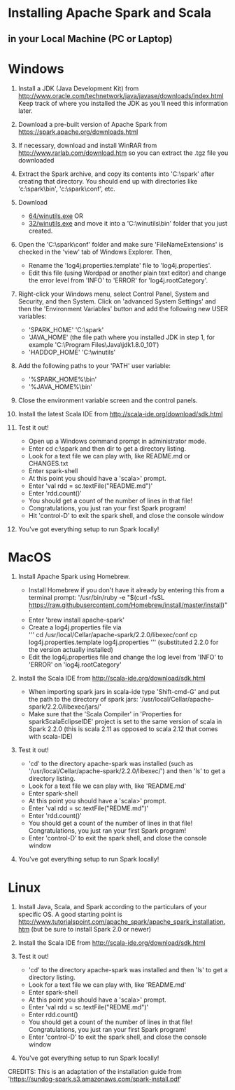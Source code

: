 # Installing Apache Spark and Scala 
## in your Local Machine (PC or Laptop) 

# Windows 

1. Install a JDK (Java Development Kit) from http://www.oracle.com/technetwork/java/javase/downloads/index.html 
Keep track of where you installed the JDK as you'll need this information later.

2. Download a pre-built version of Apache Spark from https://spark.apache.org/downloads.html 

3. If necessary, download and install WinRAR from http://www.rarlab.com/download.htm so you can extract the .tgz file you downloaded 
4. Extract the Spark archive, and copy its contents into 'C:\spark' after creating that directory.  You should end up with directories like 'c:\spark\bin', 'c:\spark\conf', etc.
 
5. Download 
	* [64/winutils.exe](https://raw.githubusercontent.com/raazesh-sainudiin/scalable-data-science/master/local/sparkScala/downloads/64/winutils.exe) OR
	* [32/winutils.exe](https://raw.githubusercontent.com/raazesh-sainudiin/scalable-data-science/master/local/sparkScala/downloads/32/winutils.exe) 
and move it into a 'C:\winutils\bin' folder that you just created. 

6. Open the 'C:\spark\conf' folder and make sure 'FileNameExtensions' is checked in the 'view' tab of Windows Explorer. Then, 
	* Rename the 'log4j.properties.template' file to 'log4j.properties'. 
	* Edit this file (using Wordpad or another plain text editor) and change the error level from 'INFO' to 'ERROR' for 'log4j.rootCategory'. 

7. Right-click your Windows menu, select Control Panel, System and Security, and then System. Click on 'advanced System Settings' and then the 'Environment Variables' button and add the following new USER variables: 
	* 'SPARK_HOME'  'C:\spark' 
	* 'JAVA_HOME' (the file path where you installed JDK in step 1, for example 'C:\Program Files\Java\jdk1.8.0_101') 
	* 'HADDOP_HOME' 'C:\winutils' 

8. Add the following paths to your 'PATH' user variable: 
	* '%SPARK_HOME%\bin' 
	* '%JAVA_HOME%\bin' 

9. Close the environment variable screen and the control panels. 

10. Install the latest Scala IDE from http://scala-ide.org/download/sdk.html 

11. Test it out! 
	* Open up a Windows command prompt in administrator mode. 
	* Enter cd c:\spark and then dir to get a directory listing. 
	* Look for a text file we can play with, like README.md or CHANGES.txt 
	* Enter spark-shell 
	* At this point you should have a 'scala>' prompt. 
	* Enter 'val rdd = sc.textFile("README.md")' 
	* Enter 'rdd.count()' 
	* You should get a count of the number of lines in that file! 
	* Congratulations, you just ran your first Spark program! 
	* Hit 'control-D' to exit the spark shell, and close the console window 

12. You've got everything setup to run Spark locally!

# MacOS 

1.  Install Apache Spark using Homebrew. 
	* Install Homebrew if you don't have it already by entering this from a terminal prompt: 
	'/usr/bin/ruby -e "$(curl -fsSL https://raw.githubusercontent.com/Homebrew/install/master/install)"'
	* Enter 'brew install apache-spark' 
	* Create a log4j.properties file via  
	'''
	cd /usr/local/Cellar/apache-spark/2.2.0/libexec/conf 
	cp log4j.properties.template log4j.properties
	''' 
	(substituted 2.2.0 for the version actually installed) 
	* Edit the log4j.properties file and change the log level from 'INFO' to 'ERROR' on 'log4j.rootCategory'
 
2. Install the Scala IDE from http://scala-ide.org/download/sdk.html 
	* When importing spark jars in scala-ide type 'Shift-cmd-G' and put the path to the directory of spark jars: '/usr/local/Cellar/apache-spark/2.2.0/libexec/jars/'
	* Make sure that the 'Scala Compiler' in 'Properties for sparkScalaEclipseIDE' project is set to the same version of scala in Spark 2.2.0 (this is scala 2.11 as opposed to scala 2.12 that comes with scala-IDE)

3. Test it out! 
	* 'cd' to the directory apache-spark was installed (such as '/usr/local/Cellar/apache-spark/2.2.0/libexec/')  and then 'ls' to get a directory listing. 
	* Look for a text file we can play with, like 'README.md'
	* Enter spark-shell 
	* At this point you should have a 'scala>' prompt. 
	* Enter 'val rdd = sc.textFile("REDME.md")'  
	* Enter 'rdd.count()' 
	* You should get a count of the number of lines in that file! Congratulations, you just ran your first Spark program! 
	* Enter 'control-D' to exit the spark shell, and close the console window

4. You've got everything setup to run Spark locally!

# Linux 
1. Install Java, Scala, and Spark according to the particulars of your specific OS. A good starting 
point is http://www.tutorialspoint.com/apache_spark/apache_spark_installation.htm (but be sure to install Spark 2.0 or newer) 

2. Install the Scala IDE from http://scala-ide.org/download/sdk.html 

3. Test it out! 
	* 'cd' to the directory apache-spark was installed and then 'ls' to get a directory listing. 
	* Look for a text file we can play with, like 'README.md' 
	* Enter spark-shell 
	* At this point you should have a 'scala>' prompt. 
	* Enter 'val rdd = sc.textFile("REDME.md")' 
	* Enter rdd.count() 
	* You should get a count of the number of lines in that file! Congratulations, you just ran your first Spark program! 
	* Enter 'control-D' to exit the spark shell, and close the console window 

4. You've got everything setup to run Spark locally!


CREDITS: This is an adaptation of the installation guide from 'https://sundog-spark.s3.amazonaws.com/spark-install.pdf'
